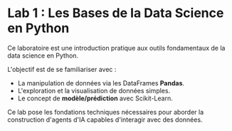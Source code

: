 # Lab 1 : Les Bases de la Data Science en Python

Ce laboratoire est une introduction pratique aux outils fondamentaux de la data science en Python. 

L'objectif est de se familiariser avec :
- La manipulation de données via les DataFrames **Pandas**.
- L'exploration et la visualisation de données simples.
- Le concept de **modèle/prédiction** avec Scikit-Learn.

Ce lab pose les fondations techniques nécessaires pour aborder la construction d'agents d'IA capables d'interagir avec des données.